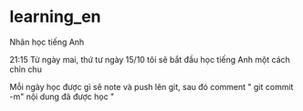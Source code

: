 # learning_en
Nhân học tiếng Anh


21:15 Từ ngày mai, thứ tư ngày 15/10 tôi sẽ bắt đầu học tiếng Anh một cách chỉn chu

Mỗi ngày học được gì sẽ note và push lên git, sau đó comment " git commit -m" nội dung đã được học "